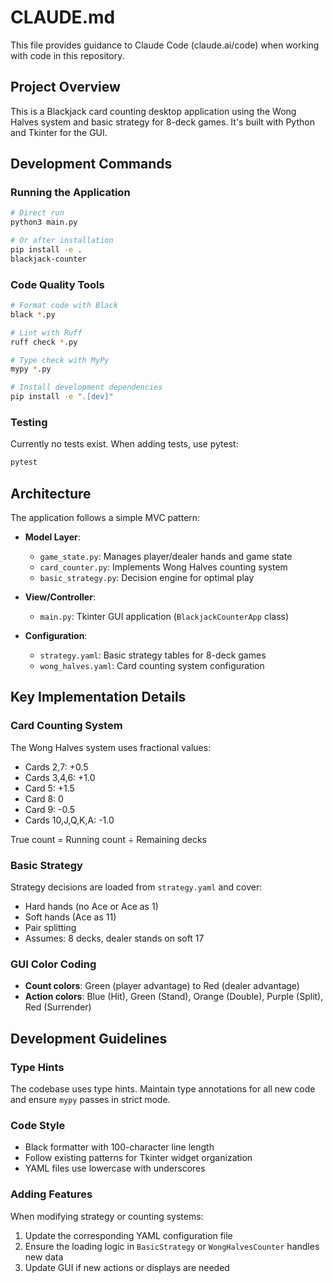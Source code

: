 # CLAUDE.md

This file provides guidance to Claude Code (claude.ai/code) when working with code in this repository.

## Project Overview

This is a Blackjack card counting desktop application using the Wong Halves system and basic strategy for 8-deck games. It's built with Python and Tkinter for the GUI.

## Development Commands

### Running the Application
```bash
# Direct run
python3 main.py

# Or after installation
pip install -e .
blackjack-counter
```

### Code Quality Tools
```bash
# Format code with Black
black *.py

# Lint with Ruff
ruff check *.py

# Type check with MyPy
mypy *.py

# Install development dependencies
pip install -e ".[dev]"
```

### Testing
Currently no tests exist. When adding tests, use pytest:
```bash
pytest
```

## Architecture

The application follows a simple MVC pattern:

- **Model Layer**:
  - `game_state.py`: Manages player/dealer hands and game state
  - `card_counter.py`: Implements Wong Halves counting system
  - `basic_strategy.py`: Decision engine for optimal play

- **View/Controller**:
  - `main.py`: Tkinter GUI application (`BlackjackCounterApp` class)

- **Configuration**:
  - `strategy.yaml`: Basic strategy tables for 8-deck games
  - `wong_halves.yaml`: Card counting system configuration

## Key Implementation Details

### Card Counting System
The Wong Halves system uses fractional values:
- Cards 2,7: +0.5
- Cards 3,4,6: +1.0
- Card 5: +1.5
- Card 8: 0
- Card 9: -0.5
- Cards 10,J,Q,K,A: -1.0

True count = Running count ÷ Remaining decks

### Basic Strategy
Strategy decisions are loaded from `strategy.yaml` and cover:
- Hard hands (no Ace or Ace as 1)
- Soft hands (Ace as 11)
- Pair splitting
- Assumes: 8 decks, dealer stands on soft 17

### GUI Color Coding
- **Count colors**: Green (player advantage) to Red (dealer advantage)
- **Action colors**: Blue (Hit), Green (Stand), Orange (Double), Purple (Split), Red (Surrender)

## Development Guidelines

### Type Hints
The codebase uses type hints. Maintain type annotations for all new code and ensure `mypy` passes in strict mode.

### Code Style
- Black formatter with 100-character line length
- Follow existing patterns for Tkinter widget organization
- YAML files use lowercase with underscores

### Adding Features
When modifying strategy or counting systems:
1. Update the corresponding YAML configuration file
2. Ensure the loading logic in `BasicStrategy` or `WongHalvesCounter` handles new data
3. Update GUI if new actions or displays are needed